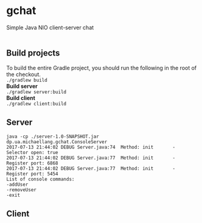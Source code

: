 # gchat
Simple Java NIO client-server chat<br>
<br>
## Build projects
To build the entire Gradle project, you should run the following in the root of the checkout.<br>
```./gradlew build```<br>
<b>Build server</b><br>
```./gradlew server:build```<br>
<b>Build client</b><br>
```./gradlew client:build```<br>
## Server
```
java -cp ./server-1.0-SNAPSHOT.jar dp.ua.michaellang.gchat.ConsoleServer
2017-07-13 21:44:02 DEBUG Server.java:74  Method: init       - Selector open: true
2017-07-13 21:44:02 DEBUG Server.java:77  Method: init       - Register port: 6868
2017-07-13 21:44:02 DEBUG Server.java:77  Method: init       - Register port: 5454
List of console commands:
-addUser
-removeUser
-exit
```

## Client
